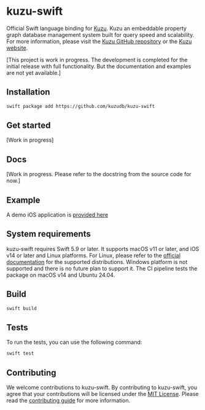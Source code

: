 # kuzu-swift

Official Swift language binding for [Kuzu](https://github.com/kuzudb/kuzu). Kuzu an embeddable property graph database management system built for query speed and scalability. For more information, please visit the [Kuzu GitHub repository](https://github.com/kuzudb/kuzu) or the [Kuzu website](https://kuzudb.com).

[This project is work in progress. The development is completed for the initial release with full functionality. But the documentation and examples are not yet available.]

## Installation

```bash
swift package add https://github.com/kuzudb/kuzu-swift
```
## Get started

[Work in progress]

## Docs

[Work in progress. Please refer to the docstring from the source code for now.]

## Example

A demo iOS application is [provided here](https://github.com/kuzudb/kuzu-swift-demo)

## System requirements

kuzu-swift requires Swift 5.9 or later. It supports macOS v11 or later, and iOS v14 or later and Linux platforms. 
For Linux, please refer to the [official documentation](https://www.swift.org/platform-support/) for the supported distributions.
Windows platform is not supported and there is no future plan to support it. 
The CI pipeline tests the package on macOS v14 and Ubuntu 24.04.

## Build

```bash
swift build
```

## Tests

To run the tests, you can use the following command:

```bash
swift test
```

## Contributing
We welcome contributions to kuzu-swift. By contributing to kuzu-swift, you agree that your contributions will be licensed under the [MIT License](LICENSE). Please read the [contributing guide](CONTRIBUTING.md) for more information.
